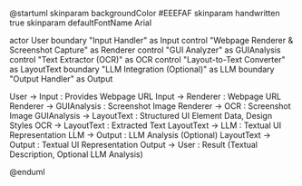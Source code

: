 @startuml
skinparam backgroundColor #EEEFAF
skinparam handwritten true
skinparam defaultFontName Arial

actor User
boundary "Input Handler" as Input
control "Webpage Renderer & Screenshot Capture" as Renderer
control "GUI Analyzer" as GUIAnalysis
control "Text Extractor (OCR)" as OCR
control "Layout-to-Text Converter" as LayoutText
boundary "LLM Integration (Optional)" as LLM
boundary "Output Handler" as Output

User -> Input : Provides Webpage URL
Input -> Renderer : Webpage URL
Renderer -> GUIAnalysis : Screenshot Image
Renderer -> OCR : Screenshot Image
GUIAnalysis -> LayoutText : Structured UI Element Data, Design Styles
OCR -> LayoutText : Extracted Text
LayoutText -> LLM : Textual UI Representation
LLM -> Output : LLM Analysis (Optional)
LayoutText -> Output : Textual UI Representation
Output -> User : Result (Textual Description, Optional LLM Analysis)

@enduml
